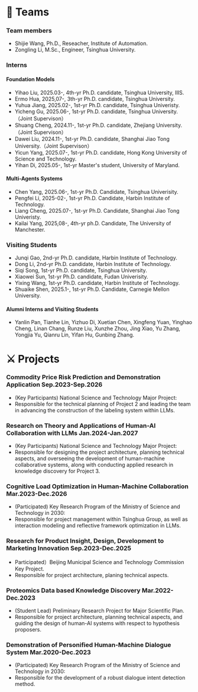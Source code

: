 # 🌃 Teams
### Team members
- Shijie Wang, Ph.D., Reseacher, Institute of Automation.
- Zongling Li, M.Sc., Engineer, Tsinghua University.

### Interns

#### Foundation Models 
- Yihao Liu, 2025.03-, 4th-yr Ph.D. candidate, Tsinghua University, IIIS.
- Ermo Hua, 2025,07-, 3th-yr Ph.D. candidate, Tsinghua University.
- Yuhua Jiang, 2025.02-, 1st-yr Ph.D. candidate, Tsinghua Univeristy. 
- Yicheng Gu, 2025.06-, 1st-yr Ph.D. candidate, Tsinghua University.（Joint Supervison）
- Shuang Cheng, 2024.11-, 1st-yr Ph.D. candidate, Zhejiang University.（Joint Supervison）
- Dawei Liu, 2024.11-, 1st-yr Ph.D. candidate, Shanghai Jiao Tong University.（Joint Supervison）
- Yicun Yang, 2025.07-, 1st-yr Ph.D. candidate, Hong Kong University of Science and Technology. 
- Yihan Di, 2025.05-, 1st-yr Master's student, University of Maryland.

#### Multi-Agents Systems
- Chen Yang, 2025.06-, 1st-yr Ph.D. Candidate, Tsinghua Univerisity.
- Pengfei Li, 2025-02-, 1st-yr Ph.D. Candidate, Harbin Institute of Technology.
- Liang Cheng, 2025.07-, 1st-yr Ph.D. Candidate, Shanghai Jiao Tong Univeristy.
- Kailai Yang, 2025,08-, 4th-yr ph.D. Candidate, The University of Manchester.

### Visiting Students 
- Junqi Gao, 2nd-yr Ph.D. candidate, Harbin Institute of Technology.
- Dong Li, 2nd-yr Ph.D. candidate, Harbin Institute of Technology.
- Siqi Song, 1st-yr Ph.D. candidate, Tsinghua University.
- Xiaowei Sun, 1st-yr Ph.D. candidate, Fudan Univerisity.
- Yixing Wang, 1st-yr Ph.D. candidate, Harbin Institute of Technology.
- Shuaike Shen, 2025.1-, 1st-yr Ph.D. Candidate, Carnegie Mellon University.

#### Alumni Interns and Visiting Students
- Yanlin Pan, Tianhe Lin, Yizhuo Di, Xuetian Chen, Xingfeng Yuan, Yinghao Cheng, Linan Chang, Runze Liu, Xunzhe Zhou, Jing Xiao, Yu Zhang, Yongjia Yu, Qianru Lin, Yifan Hu, Gunbing Zhang.

# ⚔ Projects
### Commodity Price Risk Prediction and Demonstration Application **Sep.2023-Sep.2026**
  - (Key Participants)  National Science and Technology Major Project:
  - Responsible for the technical planning of Project 2 and leading the team in advancing the construction of the labeling system within LLMs.

### Research on Theory and Applications of Human-AI Collaboration with LLMs **Jan.2024-Jan.2027**
  - (Key Participants) National Science and Technology Major Project:
  -  Responsible for designing the project architecture, planning technical aspects, and overseeing the development of human-machine collaborative systems, along with conducting applied research in knowledge discovery for Project 3.
    
### Cognitive Load Optimization in Human-Machine Collaboration **Mar.2023-Dec.2026**
  - (Participated) Key Research Program of the Ministry of Science and Technology in 2030:
  - Responsible for project management within Tsinghua Group, as well as interaction modeling and reflective framework optimization in LLMs.

### Research for Product Insight, Design, Development to Marketing Innovation **Sep.2023-Dec.2025**
  - Participated）Beijing Municipal Science and Technology Commission Key Project.
  - Responsible for project architecture, planing technical aspects.

### Proteomics Data based Knowledge Discovery **Mar.2022-Dec.2023** 
  - (Student Lead) Preliminary Research Project for Major Scientific Plan.
  - Responsible for project architecture, planning technical aspects, and guiding the design of human-AI systems with respect to hypothesis proposers.
    
### Demonstration of Personified Human-Machine Dialogue System **Mar.2020-Dec.2023**
  - (Participated) Key Research Program of the Ministry of Science and Technology in 2030: 
  - Responsible for the development of a robust dialogue intent detection method.


<script type='text/javascript' id='clustrmaps' src='//cdn.clustrmaps.com/map_v2.js?cl=ffffff&w=243&t=n&d=ujpjNGmVrdWti53wqBuAxF7eHAjpY90xVVy6lWB7ZdI&co=2d78ad&ct=ffffff&cmo=3acc3a&cmn=ff5353'></script>
